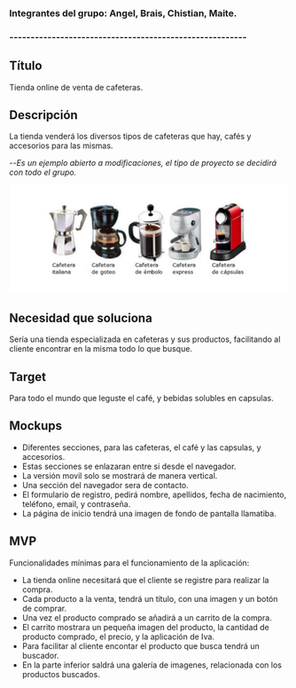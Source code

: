 ### Integrantes del grupo: Angel, Brais, Chistian, Maite.

### --------------------------------------------------------

## Título
Tienda online de venta de cafeteras.

## Descripción
La tienda venderá los diversos tipos de cafeteras que hay, cafés y accesorios para las mismas.

--*Es un ejemplo abierto a modificaciones, el tipo de proyecto se decidirá con todo el grupo.*

![Cafeteras](../src/img/cafeteras.jpg)

## Necesidad que soluciona
Sería una tienda especializada en cafeteras y sus productos, facilitando al cliente encontrar en la misma todo lo que busque.

## Target
Para todo el mundo que leguste el café, y bebidas solubles en capsulas.

## Mockups
- Diferentes secciones, para las cafeteras, el café y las capsulas, y accesorios.
- Estas secciones se enlazaran entre si desde el navegador.
- La versión movil solo se mostrará de manera vertical.
- Una sección del navegador sera de contacto.
- El formulario de registro, pedirá nombre, apellidos, fecha de nacimiento, teléfono, email, y contraseña.
- La página de inicio tendrá una imagen de fondo de pantalla llamatiba.

## MVP
Funcionalidades mínimas para el funcionamiento de la aplicación:
  - La tienda online necesitará que el cliente se registre para realizar la compra.
  - Cada producto a la venta, tendrá un título, con una imagen y un botón de comprar.
  - Una vez el producto comprado se añadirá a un carrito de la compra.
  - El carrito mostrara un pequeña imagen del producto, la cantidad de producto comprado, el precio, y la aplicación de Iva.
  - Para facilitar al cliente encontar el producto que busca tendrá un buscador.
  - En la parte inferior saldrá una galería de imagenes, relacionada con los productos buscados.
